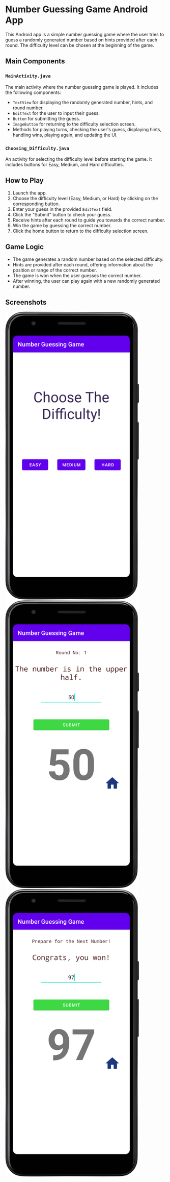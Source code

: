 # Number Guessing Game Android App

This Android app is a simple number guessing game where the user tries to guess a randomly generated number based on hints provided after each round. The difficulty level can be chosen at the beginning of the game.

## Main Components

### `MainActivity.java`

The main activity where the number guessing game is played. It includes the following components:

- `TextView` for displaying the randomly generated number, hints, and round number.
- `EditText` for the user to input their guess.
- `Button` for submitting the guess.
- `ImageButton` for returning to the difficulty selection screen.
- Methods for playing turns, checking the user's guess, displaying hints, handling wins, playing again, and updating the UI.

### `Choosing_Difficulty.java`

An activity for selecting the difficulty level before starting the game. It includes buttons for Easy, Medium, and Hard difficulties.

## How to Play

1. Launch the app.
2. Choose the difficulty level (Easy, Medium, or Hard) by clicking on the corresponding button.
3. Enter your guess in the provided `EditText` field.
4. Click the "Submit" button to check your guess.
5. Receive hints after each round to guide you towards the correct number.
6. Win the game by guessing the correct number.
7. Click the home button to return to the difficulty selection screen.

## Game Logic

- The game generates a random number based on the selected difficulty.
- Hints are provided after each round, offering information about the position or range of the correct number.
- The game is won when the user guesses the correct number.
- After winning, the user can play again with a new randomly generated number.

## Screenshots

<img alt="Screenshot 1" src="./images/img1.png" width="420"/>

<img alt="Screenshot 2" src="./images/img2.png" width="420"/>

<img alt="Screenshot 3" src="./images/img3.png" width="420"/>
